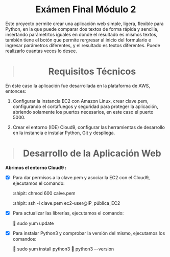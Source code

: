 <h1 align="center"> Exámen Final Módulo 2 </h1>

Este proyecto permite crear una aplicación web simple, ligera, flexible para Python, en la que puede comparar dos textos de forma rápida y sencilla, insertando parámetrtos iguales en donde el resultado es mismos textos, también tiene el botón que permite rergresar al inicio del formulario e ingresar parámetros diferentes, y el resultado es textos diferentes. Puede realizarlo cuantas veces lo desee.

> <h1 align="center"> Requisitos Técnicos </h1>

En éste caso la aplicación fue desarrollada en la plataforma de AWS, entonces:

1. Configurar la instancia EC2 con Amazon Linux, crear clave.pem, configurando el cortafuegos y seguridad para proteger la aplicación, abriendo solamente los puertos necesarios, en este caso el puerto 5000.

2. Crear el entorno (IDE) Cloud9, configurar las herramientas de desarrollo en la instancia e instalar Python, Git y despliega.

> <h1 align="center"> Desarrollo de la Aplicación Web </h1>

**Abrimos el entorno Cloud9 :**
- [x] Para dar permisos a la clave.pem y asociar la EC2 con el Cloud9, ejecutamos el comando:

     :shipit: chmod 600 calve.pem

     :shipit: ssh -i clave.pem ec2-user@IP_pública_EC2

- [x] Para actualizar las librerías, ejecutamos el comando:

     :dizzy: sudo yum update

- [x] Para instalar Python3 y comprobar la versión del mismo, ejecutamos los comandos:

     :snake: sudo yum install python3
     :snake: python3 –-version

